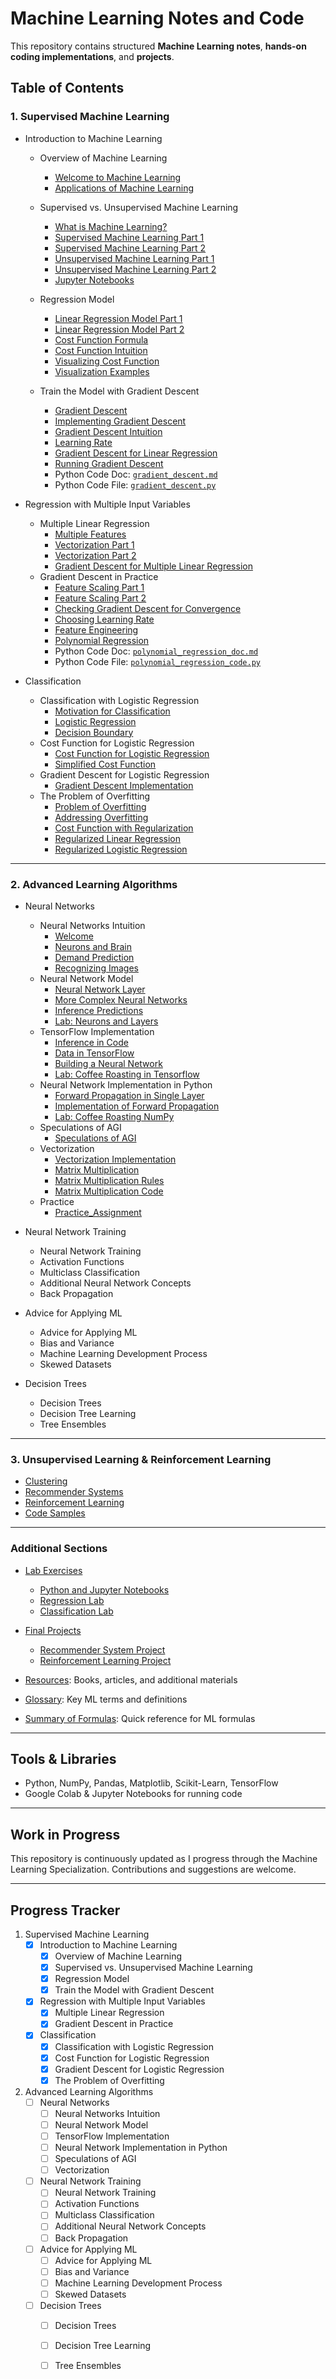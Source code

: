 # Machine Learning Notes and Code
This repository contains structured **Machine Learning notes**, **hands-on coding implementations**, and **projects**.

## Table of Contents

### 1. Supervised Machine Learning
- Introduction to Machine Learning
  - Overview of Machine Learning
      - [Welcome to Machine Learning](1_Supervised_Learning/Introduction/Overview/Welcome_to_Machine_Learning.md)
      - [Applications of Machine Learning](1_Supervised_Learning/Introduction/Overview/Applications_of_Machine_Learning.md)
        
  - Supervised vs. Unsupervised Machine Learning
      - [What is Machine Learning?](1_Supervised_Learning/Introduction/Supervised/What_is_Machine_Learning.md)
      - [Supervised Machine Learning Part 1](1_Supervised_Learning/Introduction/Supervised/Supervised_Machine_Learning_Part_1.md)
      - [Supervised Machine Learning Part 2](1_Supervised_Learning/Introduction/Supervised/Supervised_Machine_Learning_Part_2.md)
      - [Unsupervised Machine Learning Part 1](1_Supervised_Learning/Introduction/Supervised/Unsupervised_Learning_Part_1.md)
      - [Unsupervised Machine Learning Part 2](1_Supervised_Learning/Introduction/Supervised/Unsupervised_Learning__Part_2.md)
      - [Jupyter Notebooks](1_Supervised_Learning/Introduction/Supervised/Jupyter_Notebook.md)

  - Regression Model
      - [Linear Regression Model Part 1](1_Supervised_Learning/Introduction/Regression_Model/Linear_Regression_Model_Part_1.md)
      - [Linear Regression Model Part 2](1_Supervised_Learning/Introduction/Regression_Model/Linear_Regression_Model_Part_2.md)
      - [Cost Function Formula](1_Supervised_Learning/Introduction/Regression_Model/Cost_Function_Formula.md)
      - [Cost Function Intuition](1_Supervised_Learning/Introduction/Regression_Model/Cost_Function_Intuition.md)
      - [Visualizing Cost Function](1_Supervised_Learning/Introduction/Regression_Model/Visualizing_Cost_Function.md)
      - [Visualization Examples](1_Supervised_Learning/Introduction/Regression_Model/Visualization_Examples.md)
   
  - Train the Model with Gradient Descent
      - [Gradient Descent](1_Supervised_Learning/Introduction/Gradient_Descent/Gradient_Descent.md)
      - [Implementing Gradient Descent](1_Supervised_Learning/Introduction/Gradient_Descent/Implementing_Gradient_Descent.md)
      - [Gradient Descent Intuition](1_Supervised_Learning/Introduction/Gradient_Descent/Gradient_Descent_Intuition.md)
      - [Learning Rate](1_Supervised_Learning/Introduction/Gradient_Descent/Learning_Rate.md)
      - [Gradient Descent for Linear Regression](1_Supervised_Learning/Introduction/Gradient_Descent/Gradient_Descent_for_Linear_Regression.md)
      - [Running Gradient Descent](1_Supervised_Learning/Introduction/Gradient_Descent/Running_Gradient_Descent.md)
      - Python Code Doc: [`gradient_descent.md`](1_Supervised_Learning/Introduction/Gradient_Descent/gradient_descent_doc.md)
      - Python Code File: [`gradient_descent.py`](1_Supervised_Learning/Introduction/Gradient_Descent/gradient_descent.py)
    


- Regression with Multiple Input Variables
  - Multiple Linear Regression
      - [Multiple Features](1_Supervised_Learning/Regression/Multiple_Linear_Regression/Multiple_Features.md)
      - [Vectorization Part 1](1_Supervised_Learning/Regression/Multiple_Linear_Regression/Vectorization_Part_1.md)
      - [Vectorization Part 2](1_Supervised_Learning/Regression/Multiple_Linear_Regression/Vectorization_Part_2.md)
      - [Gradient Descent for Multiple Linear Regression](1_Supervised_Learning/Regression/Multiple_Linear_Regression/Gradient_Descent_for_Multiple_Linear_Regression.md)
  - Gradient Descent in Practice
      - [Feature Scaling Part 1](1_Supervised_Learning/Regression/Gradient_in_Practice/Feature_Scaling_Part_1.md)
      - [Feature Scaling Part 2](1_Supervised_Learning/Regression/Gradient_in_Practice/Feature_Scaling_Part_2.md)
      - [Checking Gradient Descent for Convergence](1_Supervised_Learning/Regression/Gradient_in_Practice/Checking_Gradient_Descent_for_Convergence.md)
      - [Choosing Learning Rate](1_Supervised_Learning/Regression/Gradient_in_Practice/Choosing_Learning_Rate.md)
      - [Feature Engineering](1_Supervised_Learning/Regression/Gradient_in_Practice/Feature_Engineering.md)
      - [Polynomial Regression](1_Supervised_Learning/Regression/Gradient_in_Practice/Polynomial_Regression.md)
      - Python Code Doc: [`polynomial_regression_doc.md`](1_Supervised_Learning/Regression/Gradient_in_Practice/polynomial_regression_doc.md)
      - Python Code File: [`polynomial_regression_code.py`](1_Supervised_Learning/Regression/Gradient_in_Practice/polynomial_regression_code.py)
        
       
- Classification
    - Classification with Logistic Regression
      - [Motivation for Classification](1_Supervised_Learning/Classification/Logistic_Regression/Motivation.md)
      - [Logistic Regression](1_Supervised_Learning/Classification/Logistic_Regression/Logistic_Regression.md)
      - [Decision Boundary](1_Supervised_Learning/Classification/Logistic_Regression/Decision_Boundary.md)
    - Cost Function for Logistic Regression
      - [Cost Function for Logistic Regression](1_Supervised_Learning/Classification/Cost_Function/Cost_Function.md)
      - [Simplified Cost Function](1_Supervised_Learning/Classification/Cost_Function/Simplified_Cost_Function.md)
    - Gradient Descent for Logistic Regression
      - [Gradient Descent Implementation](1_Supervised_Learning/Classification/Gradient_Descent/Gradient_Descent_Implementation.md)
    - The Problem of Overfitting
      - [Problem of Overfitting](1_Supervised_Learning/Classification/Overfitting/Problem_of_Overfitting.md)
      - [Addressing Overfitting](1_Supervised_Learning/Classification/Overfitting/Addressing_Overfitting.md)
      - [Cost Function with Regularization](1_Supervised_Learning/Classification/Overfitting/Regularization.md)
      - [Regularized Linear Regression](1_Supervised_Learning/Classification/Overfitting/Regularized_Linear_Regression.md)
      - [Regularized Logistic Regression](1_Supervised_Learning/Classification/Overfitting/Regularized_Logistic_Regression.md)

---

### 2. Advanced Learning Algorithms
- Neural Networks
   - Neural Networks Intuition
       - [Welcome](2_Advanced_Learning_Algorithms/Neural_Networks/Neural_Networks_Intuition/Welcome.md)
       - [Neurons and Brain](2_Advanced_Learning_Algorithms/Neural_Networks/Neural_Networks_Intuition/Neurons_and_Brain.md)
       - [Demand Prediction](2_Advanced_Learning_Algorithms/Neural_Networks/Neural_Networks_Intuition/Demand_Prediction.md)
       - [Recognizing Images](2_Advanced_Learning_Algorithms/Neural_Networks/Neural_Networks_Intuition/Recognizing_Images.md)
   - Neural Network Model
       - [Neural Network Layer](2_Advanced_Learning_Algorithms/Neural_Networks/Neural_Network_Model/Neural_Network_Layer.md)
       - [More Complex Neural Networks](2_Advanced_Learning_Algorithms/Neural_Networks/Neural_Network_Model/More_Complex_Neural_Networks.md)
       - [Inference Predictions](2_Advanced_Learning_Algorithms/Neural_Networks/Neural_Network_Model/Inference_Predictions.md)
       - [Lab: Neurons and Layers](2_Advanced_Learning_Algorithms/Neural_Networks/Neural_Network_Model/Lab_Neurons_and_Layers.md)
   - TensorFlow Implementation
       - [Inference in Code](2_Advanced_Learning_Algorithms/Neural_Networks/TensorFlow/Inference_in_Code.md)
       - [Data in TensorFlow](2_Advanced_Learning_Algorithms/Neural_Networks/TensorFlow/Data_in_TensorFlow.md)
       - [Building a Neural Network](2_Advanced_Learning_Algorithms/Neural_Networks/TensorFlow/Building_a_Neural_Network.md)
       - [Lab: Coffee Roasting in Tensorflow](2_Advanced_Learning_Algorithms/Neural_Networks/TensorFlow/Lab_Coffee_Roasting_in_Tensorflow.md)
   - Neural Network Implementation in Python
     - [Forward Propagation in Single Layer](2_Advanced_Learning_Algorithms/Neural_Networks/Python_Implementation/Forward_Propagation.md)
     - [Implementation of Forward Propagation](2_Advanced_Learning_Algorithms/Neural_Networks/Python_Implementation/Implementation_Details.md)
     - [Lab: Coffee Roasting NumPy](2_Advanced_Learning_Algorithms/Neural_Networks/Python_Implementation/Lab_Coffee_Roasting_NumPy.md)
   - Speculations of AGI
     - [Speculations of AGI](2_Advanced_Learning_Algorithms/Neural_Networks/Speculations_of_AGI/Speculations_of_AGI.md) 
   - Vectorization
      - [Vectorization Implementation](2_Advanced_Learning_Algorithms/Neural_Networks/Vectorization/Vectorization_Implementation.md)
      - [Matrix Multiplication](2_Advanced_Learning_Algorithms/Neural_Networks/Vectorization/Matrix_Multiplication.md)
      - [Matrix Multiplication Rules](2_Advanced_Learning_Algorithms/Neural_Networks/Vectorization/Matrix_Multiplication_Rules.md)
      - [Matrix Multiplication Code](2_Advanced_Learning_Algorithms/Neural_Networks/Vectorization/Matrix_Multiplication_Code.md)
    - Practice
      - [Practice_Assignment](2_Advanced_Learning_Algorithms/Neural_Networks/Practice/Practice_Assignment.md)
      
            
- Neural Network Training
  - Neural Network Training
  - Activation Functions
  - Multiclass Classification
  - Additional Neural Network Concepts
  - Back Propagation
    
- Advice for Applying ML
  - Advice for Applying ML
  - Bias and Variance
  - Machine Learning Development Process
  - Skewed Datasets
    
- Decision Trees
  - Decision Trees
  - Decision Tree Learning
  - Tree Ensembles

---

### 3. Unsupervised Learning & Reinforcement Learning
- [Clustering](3_Unsupervised_Learning/Clustering.md)
- [Recommender Systems](3_Unsupervised_Learning/Recommender_Systems.md)
- [Reinforcement Learning](3_Unsupervised_Learning/Reinforcement_Learning.md)
- [Code Samples](3_Unsupervised_Learning/Code_Samples/)

---

### Additional Sections
- [Lab Exercises](Lab_Exercises/)
  - [Python and Jupyter Notebooks](Lab_Exercises/Python_and_Jupyter_Notebooks.ipynb)
  - [Regression Lab](Lab_Exercises/Regression_Lab.ipynb)
  - [Classification Lab](Lab_Exercises/Classification_Lab.ipynb)

- [Final Projects](Final_Projects/)
  - [Recommender System Project](Final_Projects/Project1_Recommender_System.ipynb)
  - [Reinforcement Learning Project](Final_Projects/Project2_Reinforcement_Learning.ipynb)

- [Resources](Resources.md): Books, articles, and additional materials
- [Glossary](Glossary.md): Key ML terms and definitions
- [Summary of Formulas](Summary_Formulas.md): Quick reference for ML formulas

---

## Tools & Libraries
- Python, NumPy, Pandas, Matplotlib, Scikit-Learn, TensorFlow
- Google Colab & Jupyter Notebooks for running code

---

## Work in Progress
This repository is continuously updated as I progress through the Machine Learning Specialization. Contributions and suggestions are welcome.

---

## Progress Tracker
  1. Supervised Machine Learning
      - [x] Introduction to Machine Learning
        - [x] Overview of Machine Learning
        - [x] Supervised vs. Unsupervised Machine Learning
        - [x] Regression Model   
        - [x] Train the Model with Gradient Descent
      - [x] Regression with Multiple Input Variables
        - [x] Multiple Linear Regression
        - [x] Gradient Descent in Practice       
      - [x] Classification
        - [x] Classification with Logistic Regression
        - [x] Cost Function for  Logistic Regression
        - [x] Gradient Descent for Logistic Regression
        - [x] The Problem of Overfitting

  2. Advanced Learning Algorithms
       - [ ] Neural Networks
         - [ ] Neural Networks Intuition
         - [ ] Neural Network Model
         - [ ] TensorFlow Implementation
         - [ ] Neural Network Implementation in Python
         - [ ] Speculations of AGI
         - [ ] Vectorization
       - [ ] Neural Network Training
         - [ ]  Neural Network Training
         - [ ]  Activation Functions
         - [ ]  Multiclass Classification
         - [ ]  Additional Neural Network Concepts
         - [ ]  Back Propagation
       - [ ] Advice for Applying ML
         - [ ] Advice for Applying ML
         - [ ] Bias and Variance
         - [ ] Machine Learning Development Process
         - [ ] Skewed Datasets
       - [ ] Decision Trees
         - [ ]  Decision Trees
         - [ ]  Decision Tree Learning
         - [ ]  Tree Ensembles
              
